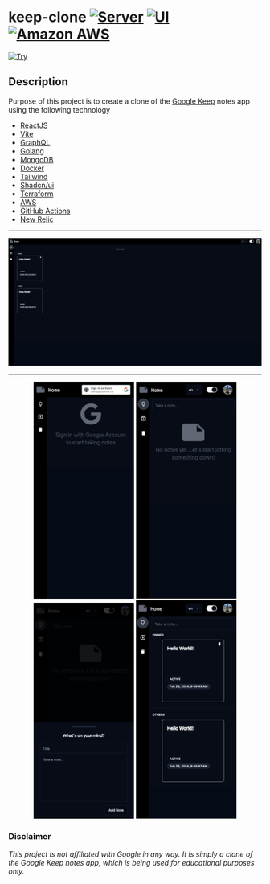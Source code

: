 # keep-clone [![Server](https://github.com/davidbudnick/keep-clone/actions/workflows/server.yml/badge.svg)](https://github.com/davidbudnick/keep-clone/actions/workflows/server.yml) [![UI](https://github.com/davidbudnick/keep-clone/actions/workflows/ui.yml/badge.svg)](https://github.com/davidbudnick/keep-clone/actions/workflows/ui.yml) [![Amazon AWS](https://img.shields.io/badge/Amazon_AWS-FF9900?style=flat-square&logo=amazonaws&logoColor=white)](https://staging.budnick.io/)

[![Try](https://img.shields.io/badge/🚀%20Try%20it%20out!-blue?style=for-the-badge&logo=)](https://staging.budnick.io/)



## Description
Purpose of this project is to create a clone of the [Google Keep](https://keep.google.com) notes app using the following technology
- [ReactJS](https://reactjs.org/)
- [Vite](https://vitejs.dev/)
- [GraphQL](https://graphql.org/)
- [Golang](https://golang.org/)
- [MongoDB](https://www.mongodb.com/)
- [Docker](https://www.docker.com/)
- [Tailwind](https://tailwindcss.com/)
- [Shadcn/ui](https://ui.shadcn.com/)
- [Terraform](https://www.terraform.io/)
- [AWS](https://aws.amazon.com/)
- [GitHub Actions](https://github.com/features/actions)
- [New Relic](https://newrelic.com/)

---
![image](./.assets/images/desktop.png)

---

<p align="center">
  <img src="./.assets/images/mobile-1.png" alt="Image 1" width="200"/>
  <img src="./.assets/images/mobile-2.png" alt="Image 2" width="200"/>
  <img src="./.assets/images/mobile-3.png" alt="Image 3" width="200"/>
  <img src="./.assets/images/mobile-4.png" alt="Image 4" width="200" />
</p>


### Disclaimer
*This project is not affiliated with Google in any way. It is simply a clone of the Google Keep notes app, which is being used for educational purposes only.*

